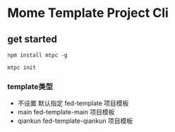 # Mome Template Project Cli

## get started

```
npm install mtpc -g

mtpc init

```

### template类型
- 不设置      默认指定  fed-template 项目模板
- main       fed-template-main 项目模板
- qiankun    fed-template-qiankun 项目模板

